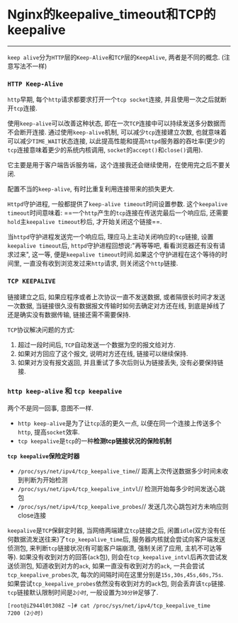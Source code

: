 # Nginx的keepalive_timeout和TCP的keepalive 

---

`keep alive`分为`HTTP`层的`Keep-Alive`和`TCP`层的`KeepAlive`, 两者是不同的概念. (注意写法不一样)

### `HTTP Keep-Alive`

`http`早期, 每个`http`请求都要求打开一个`tcp socket`连接, 并且使用一次之后就断开`tcp`连接.

使用`keep-alive`可以改善这种状态, 即在一次`TCP`连接中可以持续发送多分数据而不会断开连接. 通过使用`keep-alive`机制, 可以减少`tcp`连接建立次数, 也就意味着可以减少`TIME_WAIT`状态连接, 以此提高性能和提高`httpd`服务器的吞吐率(更少的`tcp`连接意味着更少的系统内核调用, `socket`的`accept()`和`close()`调用).

它主要是用于客户端告诉服务端，这个连接我还会继续使用，在使用完之后不要关闭.

配置不当的`keep-alive`, 有时比重复利用连接带来的损失更大.

`Httpd`守护进程, 一般都提供了`keep-alive timeout`时间设置参数. 这个`keepalive timeout`时间意味着: ==一个`http`产生的`tcp`连接在传送完最后一个响应后, 还需要`hold`主`keepalive timeout`秒后, 才开始关闭这个链接==.

当`httpd`守护进程发送完一个响应后, 理应马上主动关闭响应的`tcp`链接, 设置`keepalive timeout`后, `httpd`守护进程回想说:"再等等吧, 看看浏览器还有没有请求过来", 这一等, 便是`keepalive timeout`时间.如果这个守护进程在这个等待的时间里, 一直没有收到浏览发过来`http`请求, 则关闭这个`http`链接.

### `TCP KEEPALIVE`

链接建立之后, 如果应程序或者上次协议一直不发送数据, 或者隔很长时间才发送一次数据, 当链接很久没有数据报文传输时如何去确定对方还在线, 到底是掉线了还是确实没有数据传输, 链接还需不需要保持.

`TCP`协议解决问题的方式:

1. 超过一段时间后, `TCP`自动发送一个数据为空的报文给对方.
2. 如果对方回应了这个报文, 说明对方还在线, 链接可以继续保持.
3. 如果对方没有报文返回, 并且重试了多次后则认为链接丢失, 没有必要保持链接.

### `http keep-alive` 和 `tcp keepalive`

两个不是同一回事, 意图不一样.

* `http keep-alive`是为了让`tcp`活的更久一点, 以便在同一个连接上传送多个`http`, 提高`socket`效率.
* `tcp keepalive`是`tcp`的一种**检测tcp链接状况的保险机制**

**`tcp keepalive`保险定时器**

* `/proc/sys/net/ipv4/tcp_keepalive_time`// 距离上次传送数据多少时间未收到判断为开始检测
* `/proc/sys/net/ipv4/tcp_keepalive_intvl`// 检测开始每多少时间发送心跳包
* `/proc/sys/net/ipv4/tcp_keepalive_probes`// 发送几次心跳包对方未响应则close连接

`keepalive`是`TCP`保鲜定时器, 当网络两端建立`tcp`链接之后, 闲置`idle`(双方没有任何数据流发送往来)了`tcp_keepalive_time`后, 服务器内核就会尝试向客户端发送侦测包, 来判断`tcp`链接状况(有可能客户端崩溃, 强制关闭了应用, 主机不可达等等). 如果没有收到对方的回答(`ack`包), 则会在`tcp_keepalive_intvl`后再次尝试发送侦测包, 知道收到对方的`ack`, 如果一直没有收到对方的`ack`, 一共会尝试`tcp_keepalive_probes`次, 每次的间隔时间在这里分别是`15s,30s,45s,60s,75s`. 如果尝试`tcp_keepalive_probes`依然没有收到对方的`ack`包, 则会丢弃该`tcp`链接. `tcp`链接默认限制时间是`2小时`, 一般设置为`30分钟`足够了.

```shell
[root@iZ944l0t308Z ~]# cat /proc/sys/net/ipv4/tcp_keepalive_time
7200 (2小时)
```

